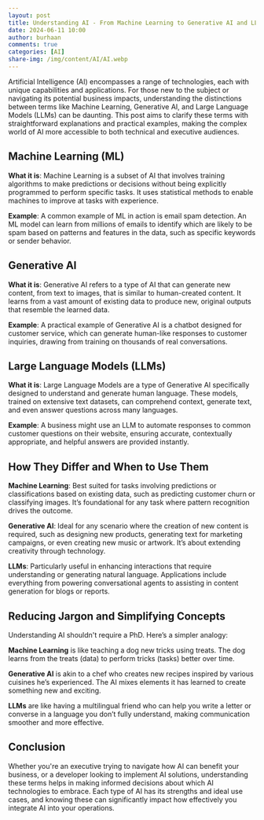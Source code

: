 ```yaml
---
layout: post
title: Understanding AI - From Machine Learning to Generative AI and LLMs
date: 2024-06-11 10:00
author: burhaan
comments: true
categories: [AI]
share-img: /img/content/AI/AI.webp
---
```



Artificial Intelligence (AI) encompasses a range of technologies, each with unique capabilities and applications. For those new to the subject or navigating its potential business impacts, understanding the distinctions between terms like Machine Learning, Generative AI, and Large Language Models (LLMs) can be daunting. This post aims to clarify these terms with straightforward explanations and practical examples, making the complex world of AI more accessible to both technical and executive audiences.

## Machine Learning (ML)

**What it is**: Machine Learning is a subset of AI that involves training algorithms to make predictions or decisions without being explicitly programmed to perform specific tasks. It uses statistical methods to enable machines to improve at tasks with experience.

**Example**: A common example of ML in action is email spam detection. An ML model can learn from millions of emails to identify which are likely to be spam based on patterns and features in the data, such as specific keywords or sender behavior.

## Generative AI

**What it is**: Generative AI refers to a type of AI that can generate new content, from text to images, that is similar to human-created content. It learns from a vast amount of existing data to produce new, original outputs that resemble the learned data.

**Example**: A practical example of Generative AI is a chatbot designed for customer service, which can generate human-like responses to customer inquiries, drawing from training on thousands of real conversations.

## Large Language Models (LLMs)

**What it is**: Large Language Models are a type of Generative AI specifically designed to understand and generate human language. These models, trained on extensive text datasets, can comprehend context, generate text, and even answer questions across many languages.

**Example**: A business might use an LLM to automate responses to common customer questions on their website, ensuring accurate, contextually appropriate, and helpful answers are provided instantly.

## How They Differ and When to Use Them

**Machine Learning**: Best suited for tasks involving predictions or classifications based on existing data, such as predicting customer churn or classifying images. It’s foundational for any task where pattern recognition drives the outcome.

**Generative AI**: Ideal for any scenario where the creation of new content is required, such as designing new products, generating text for marketing campaigns, or even creating new music or artwork. It’s about extending creativity through technology.

**LLMs**: Particularly useful in enhancing interactions that require understanding or generating natural language. Applications include everything from powering conversational agents to assisting in content generation for blogs or reports.

## Reducing Jargon and Simplifying Concepts

Understanding AI shouldn't require a PhD. Here’s a simpler analogy:

**Machine Learning** is like teaching a dog new tricks using treats. The dog learns from the treats (data) to perform tricks (tasks) better over time.

**Generative AI** is akin to a chef who creates new recipes inspired by various cuisines he’s experienced. The AI mixes elements it has learned to create something new and exciting.

**LLMs** are like having a multilingual friend who can help you write a letter or converse in a language you don’t fully understand, making communication smoother and more effective.

## Conclusion

Whether you're an executive trying to navigate how AI can benefit your business, or a developer looking to implement AI solutions, understanding these terms helps in making informed decisions about which AI technologies to embrace. Each type of AI has its strengths and ideal use cases, and knowing these can significantly impact how effectively you integrate AI into your operations.